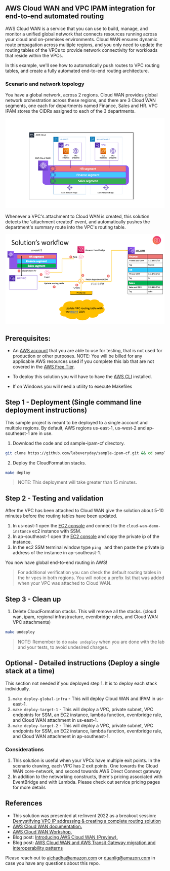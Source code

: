 ## AWS Cloud WAN and VPC IPAM integration for end-to-end automated routing

AWS Cloud WAN is a service that you can use to build, manage, and monitor a unified global network that connects resources running across your cloud and on-premises environments. Cloud WAN ensures dynamic route propagation across multiple regions, and you only need to update the routing tables of the VPCs to provide network connectivity for workloads that reside within the VPCs.

In this example, we'll see how to automatically push routes to VPC routing tables, and create a fully automated end-to-end routing architecture.

### Scenario and network topology

You have a global network, across 2 regions. Cloud WAN provides global network orchestration across these regions, and there are 3 Cloud WAN segments, one each for departments named Finance, Sales and HR. VPC IPAM stores the CIDRs assigned to each of the 3 departments.

![Cloud WAN Infrastructure](./img/cloud-wan-demo.png)

Whenever a VPC's attachment to Cloud WAN is created, this solution detects the 'attachment created' event, and automatically pushes the department's summary route into the VPC's routing table.

![Cloud WAN Solution](./img/solution.png)

## Prerequisites:

- An [AWS account](https://signin.aws.amazon.com/signin?redirect_uri=https%3A%2F%2Fportal.aws.amazon.com%2Fbilling%2Fsignup%2Fresume&client_id=signup&code_challenge_method=SHA-256&code_challenge=0HQWGyGWYR-1yDUXafaSt2wlhL8OZGAHfZx3sDZN4mE) that you are able to use for testing, that is not used for production or other purposes. NOTE: You will be billed for any applicable AWS resources used if you complete this lab that are not covered in the [AWS Free Tier](https://aws.amazon.com/free/?all-free-tier.sort-by=item.additionalFields.SortRank&all-free-tier.sort-order=asc&awsf.Free%20Tier%20Types=*all&awsf.Free%20Tier%20Categories=*all).

- To deploy this solution you will have to have the [AWS CLI](https://docs.aws.amazon.com/cli/latest/userguide/getting-started-install.html) installed.

- If on Windows you will need a utility to execute Makefiles 

## Step 1 - Deployment (Single command line deployment instructions)

This sample project is meant to be deployed to a single account and multiple regions. By default, AWS regions us-east-1, us-west-2 and ap-southeast-1 are in use.

1. Download the code and cd sample-ipam-cf directory. 

```bash
git clone https://github.com/labeveryday/sample-ipam-cf.git && cd sample-ipam-cf
```

2. Deploy the CloudFormation stacks.

```bash
make deploy
```

>NOTE: This deployment will take greater than 15 minutes.

## Step 2 - Testing and validation

After the VPC has been attached to Cloud WAN give the solution about 5-10 minutes before the routing tables have been updated. 

1. In us-east-1 open the [EC2 console](https://us-east-1.console.aws.amazon.com/ec2/home?region=us-east-1#Instances:instanceState=running) and connect to the `cloud-wan-demo-instance` ec2 instance with SSM. 
2. In ap-southeast-1 open the [EC2 console](https://ap-southeast-1.console.aws.amazon.com/ec2/home?region=ap-southeast-1#Instances:instanceState=running) and copy the private ip of the instance. 
3. In the ec2 SSM terminal window type `ping ` and then paste the private ip address of the instance in ap-southeast-1.

You now have global end-to-end routing in AWS!

>For additional verification you can check the default routing tables in the hr vpcs in both regions. You will notice a prefix list that was added when your VPC was attached to Cloud WAN.  

## Step 3 - Clean up

1. Delete CloudFormation stacks. This will remove all the stacks. (cloud wan, ipam, regional infrastructure, eventbridge rules, and Cloud WAN VPC attachments)

```bash
make undeploy
```

>NOTE: Remember to do `make undeploy` when you are done with the lab and your tests, to avoid undesired charges.

## Optional - Detailed instructions (Deploy a single stack at a time)

This section not needed if you deployed step 1. It is to deploy each stack individually. 

1. `make deploy-global-infra` - This will deploy Cloud WAN and IPAM in us-east-1. 
2. `make deploy-target-1` - This will deploy a VPC, private subnet, VPC endpoints for SSM, an EC2 instance, lambda function, eventbridge rule, and Cloud WAN attachment in us-east-1. 
3. `make deploy-target-2` - This will deploy a VPC, private subnet, VPC endpoints for SSM, an EC2 instance, lambda function, eventbridge rule, and Cloud WAN attachment in ap-southeast-1.

### Considerations
1. This solution is useful when your VPCs have multiple exit points. In the scenario drawing, each VPC has 2 exit points. One towards the Cloud WAN core-network, and second towards AWS Direct Connect gateway
2. In addition to the networking constructs, there's pricing associated with EventBridge and with Lambda. Please check out service pricing pages for more details

## References

- This solution was presented at re:Invent 2022 as a breakout session: [Demystifying VPC IP addressing & creating a complete routing solution](https://www.youtube.com/watch?v=rvJMCdjSZxU)
- [AWS Cloud WAN documentation.](https://docs.aws.amazon.com/network-manager/latest/cloudwan/what-is-cloudwan.html)
- [AWS Cloud WAN Workshop.](https://catalog.workshops.aws/cloudwan/en-US)
- Blog post: [Introducing AWS Cloud WAN (Preview).](https://aws.amazon.com/blogs/networking-and-content-delivery/introducing-aws-cloud-wan-preview/)
- Blog post: [AWS Cloud WAN and AWS Transit Gateway migration and interoperability patterns](https://aws.amazon.com/blogs/networking-and-content-delivery/aws-cloud-wan-and-aws-transit-gateway-migration-and-interoperability-patterns/)

Please reach out to aichadha@amazon.com or duanlig@amazon.com in case you have any questions about this repo.
